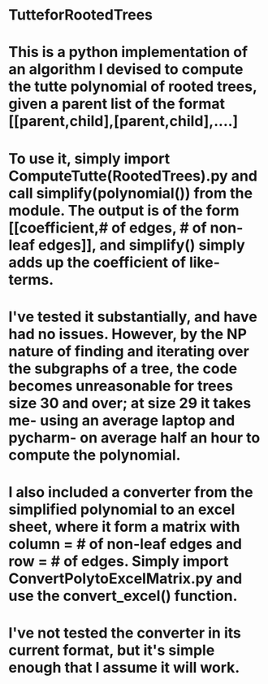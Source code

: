 # TutteforRootedTrees

# This is a python implementation of an algorithm I devised to compute the tutte polynomial of rooted trees, given a parent list of the format [[parent,child],[parent,child],....]

# To use it, simply import ComputeTutte(RootedTrees).py and call simplify(polynomial()) from the module. The output is of the form [[coefficient,# of edges, # of non-leaf edges]], and simplify() simply adds up the coefficient of like-terms.

# I've tested it substantially, and have had no issues. However, by the NP nature of finding and iterating over the subgraphs of a tree, the code becomes unreasonable for trees size 30 and over; at size 29 it takes me- using an average laptop and pycharm- on average half an hour to compute the polynomial.

# I also included a converter from the simplified polynomial to an excel sheet, where it form a matrix with column = # of non-leaf edges and row = # of edges. Simply import ConvertPolytoExcelMatrix.py and use the convert_excel() function.

# I've not tested the converter in its current format, but it's simple enough that I assume it will work.

